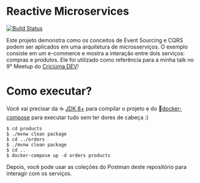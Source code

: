 # Reactive Microservices

[![Build Status](https://travis-ci.org/thiagozf/reactive-microservices.svg?branch=master)](https://travis-ci.org/thiagozf/reactive-microservices)

Este projeto demonstra como os conceitos de Event Sourcing e CQRS podem ser aplicados em uma arquitetura de microsserviços. O exemplo consiste em um e-commerce e mostra a interação entre dois serviços: compras e produtos. Ele foi utilizado como referência para a minha talk no 9° Meetup do [Criciúma DEV](https://criciumadev.com.br/)! 

# Como executar?

Você vai precisar da ☕ [JDK 8+](https://www.oracle.com/technetwork/pt/java/javase/downloads) para compilar o projeto e do 🐋[docker-compose](https://docs.docker.com/compose/) para executar tudo sem ter dores de cabeça :)

```
$ cd products
$ ./mvnw clean package
$ cd ../orders
$ ./mvnw clean package
$ cd ..
$ docker-compose up -d orders products
```

Depois, você pode usar as coleções do Postman deste repositório para interagir com os serviços.